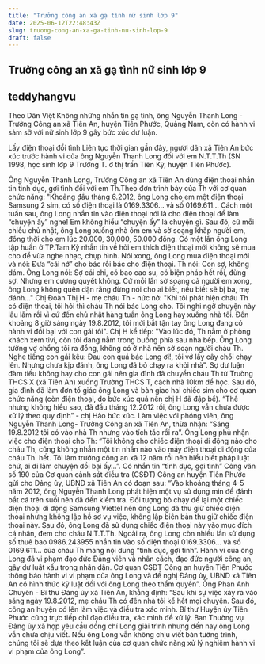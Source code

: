 ```yaml
---
title: "Trưởng công an xã gạ tình nữ sinh lớp 9"
date: 2025-06-12T22:48:43Z
slug: truong-cong-an-xa-ga-tinh-nu-sinh-lop-9
draft: false
---
```


## Trưởng công an xã gạ tình nữ sinh lớp 9

## teddyhangvu

Theo Dân Việt
Không những nhắn tin gạ tình, ông Nguyễn Thanh Long - Trưởng Công an xã Tiên An, huyện Tiên Phước, Quảng Nam, còn có hành vi sàm sỡ với nữ sinh lớp 9 gây bức xúc dư luận.

Lấy điện thoại đổi tình
Liên tục thời gian gần đây, người dân xã Tiên An bức xúc trước hành vi của ông Nguyễn Thanh Long đối với em N.T.T.Th (SN 1998, học sinh lớp 9 Trường T. ở thị trấn Tiên Kỳ, huyện Tiên Phước).

Ông Nguyễn Thanh Long, Trưởng Công an xã Tiên An dùng điện thoại nhắn tin tình dục, gợi tình đối với em Th.​Theo đơn trình bày của Th với cơ quan chức năng: "Khoảng đầu tháng 6.2012, ông Long cho em một điện thoại Samsung 2 sim, có số điện thoại là 0169.3306… và số 0169.611... Cách một tuần sau, ông Long nhắn tin vào điện thoại nói là cho điện thoại để làm “chuyện ấy” nghe!
Em không hiểu “chuyện ấy” là chuyện gì. Sau đó, cứ mỗi chiều chủ nhật, ông Long xuống nhà ôm em và sờ soạng khắp người em, đồng thời cho em lúc 20.000, 30.000, 50.000 đồng. Có một lần ông Long tập huấn ở TP.Tam Kỳ nhắn tin về hỏi em thích điện thoại mới không sẽ mua cho để vừa nghe nhạc, chụp hình.
Nói xong, ông Long mua điện thoại mới và nói: Đưa “cái nớ” cho bác rồi bác cho điện thoại. Th nói: Con sợ, không dám. Ông Long nói: Sợ cái chi, có bao cao su, có biện pháp hết rồi, đừng sợ. Nhưng em cương quyết không. Cứ mỗi lần sờ soạng cả người em xong, ông Long không quên dặn rằng đừng nói cho ai biết, nếu biết sẽ bị ba, mẹ đánh…"
Chị Đoàn Thị H - mẹ cháu Th - nức nở: "Khi tôi phát hiện cháu Th có điện thoại, tôi hỏi thì cháu Th nói bác Long cho. Tôi nghi ngờ chuyện này lâu lắm rồi vì cứ đến chủ nhật hàng tuần ông Long hay xuống nhà tôi. Đến khoảng 8 giờ sáng ngày 19.8.2012, tôi mới bắt tận tay ông Long đang có hành vi đồi bại với con gái tôi".
Chị H kể tiếp: "Vào lúc đó, Th nằm ở phòng khách xem tivi, còn tôi đang nằm trong buồng phía sau nhà bếp. Ông Long tưởng vợ chồng tôi ra đồng, không có ở nhà nên sờ soạn người cháu Th. Nghe tiếng con gái kêu: Đau con quá bác Long ơi!, tôi vớ lấy cây chổi chạy lên. Nhưng chưa kịp đánh, ông Long đã bỏ chạy ra khỏi nhà".
Sợ dư luận đàm tiếu không hay cho con gái nên gia đình đã chuyển cháu Th từ Trường THCS X (xã Tiên An) xuống Trường THCS T, cách nhà 10km để học. Sau đó, gia đình đã làm đơn tố giác ông Long và bàn giao hai chiếc sim cho cơ quan chức năng (còn điện thoại, do bức xúc quá nên chị H đã đập bể).
“Thế nhưng không hiểu sao, đã đầu tháng 12.2012 rồi, ông Long vẫn chưa được xử lý theo quy định” - chị Hảo bức xúc.
Làm việc với phóng viên, ông Nguyễn Thanh Long- Trưởng Công an xã Tiên An, thừa nhận: “Sáng 19.8.2012 tôi có vào nhà Th nhưng vào tích tắc rồi ra”. Ông Long phủ nhận việc cho điện thoại cho Th: “Tôi không cho chiếc điện thoại di động nào cho cháu Th, cũng không nhắn một tin nhắn nào vào máy điện thoại di động của cháu Th. hết. Tôi làm trưởng công an xã 12 năm rồi nên hiểu biết pháp luật chứ, ai đi làm chuyện đồi bại ấy…”.
Có nhắn tin “tình dục, gợi tình”
Công văn số 190 của Cơ quan cảnh sát điều tra (CSĐT) Công an huyện Tiên Phước gửi cho Đảng ủy, UBND xã Tiên An có đoạn sau: “Vào khoảng tháng 4-5 năm 2012, ông Nguyễn Thanh Long phát hiện một vụ sử dụng mìn để đánh bắt cá trên suối nên đã đến kiểm tra. Đối tượng bỏ chạy để lại một chiếc điện thoại di động Samsung Viettel nên ông Long đã thu giữ chiếc điện thoại nhưng không lập hồ sơ vụ việc, không lập biên bản thu giữ chiếc điện thoại này. Sau đó, ông Long đã sử dụng chiếc điện thoại này vào mục đích cá nhân, đem cho cháu N.T.T.Th. Ngoài ra, ông Long còn nhiều lần sử dụng số thuê bao 0986.243955 nhắn tin vào số điện thoại 0169.3306… và số 0169.611… của cháu Th mang nội dung “tình dục, gợi tình”.
Hành vi của ông Long đã vi phạm đạo đức Đảng viên và nhân cách, đạo đức người công an, gây dư luật xấu trong nhân dân. Cơ quan CSĐT Công an huyện Tiên Phước thông báo hành vi vi phạm của ông Long và đề nghị Đảng ủy, UBND xã Tiên An có hình thức kỹ luật đối với ông Long theo thẩm quyền”.
Ông Phan Anh Chuyên - Bí thư Đảng ủy xã Tiên An, khẳng định: “Sau khi sự việc xảy ra vào sáng ngày 19.8.2012, mẹ cháu Th có đến nhà tôi kể hết mọi chuyện. Sau đó, công an huyện có lên làm việc và điều tra xác minh.
Bí thư Huyện ủy Tiên Phước cũng trực tiếp chỉ đạo điều tra, xác minh để xử lý. Ban Thường vụ Đảng ủy xã họp yêu cầu đồng chí Long giải trình nhưng đến nay ông Long vẫn chưa chịu viết. Nếu ông Long vẫn không chịu viết bản tường trình, chúng tôi sẽ dựa theo kết luận của cơ quan chức năng xử lý nghiêm hành vi vi phạm của ông Long”.